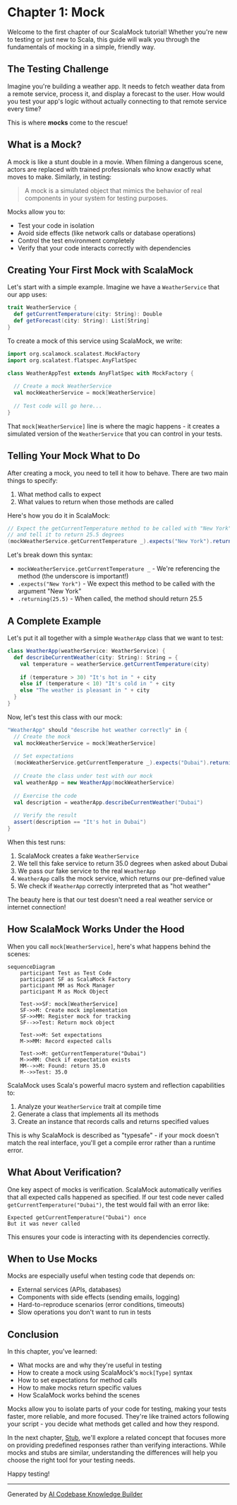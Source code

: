 # Chapter 1: Mock

Welcome to the first chapter of our ScalaMock tutorial! Whether you're new to testing or just new to Scala, this guide will walk you through the fundamentals of mocking in a simple, friendly way.

## The Testing Challenge

Imagine you're building a weather app. It needs to fetch weather data from a remote service, process it, and display a forecast to the user. How would you test your app's logic without actually connecting to that remote service every time?

This is where **mocks** come to the rescue!

## What is a Mock?

A mock is like a stunt double in a movie. When filming a dangerous scene, actors are replaced with trained professionals who know exactly what moves to make. Similarly, in testing:

> A mock is a simulated object that mimics the behavior of real components in your system for testing purposes.

Mocks allow you to:
- Test your code in isolation
- Avoid side effects (like network calls or database operations)
- Control the test environment completely
- Verify that your code interacts correctly with dependencies

## Creating Your First Mock with ScalaMock

Let's start with a simple example. Imagine we have a `WeatherService` that our app uses:

```scala
trait WeatherService {
  def getCurrentTemperature(city: String): Double
  def getForecast(city: String): List[String]
}
```

To create a mock of this service using ScalaMock, we write:

```scala
import org.scalamock.scalatest.MockFactory
import org.scalatest.flatspec.AnyFlatSpec

class WeatherAppTest extends AnyFlatSpec with MockFactory {
  
  // Create a mock WeatherService
  val mockWeatherService = mock[WeatherService]
  
  // Test code will go here...
}
```

That `mock[WeatherService]` line is where the magic happens - it creates a simulated version of the `WeatherService` that you can control in your tests.

## Telling Your Mock What to Do

After creating a mock, you need to tell it how to behave. There are two main things to specify:

1. What method calls to expect
2. What values to return when those methods are called

Here's how you do it in ScalaMock:

```scala
// Expect the getCurrentTemperature method to be called with "New York"
// and tell it to return 25.5 degrees
(mockWeatherService.getCurrentTemperature _).expects("New York").returning(25.5)
```

Let's break down this syntax:
- `mockWeatherService.getCurrentTemperature _` - We're referencing the method (the underscore is important!)
- `.expects("New York")` - We expect this method to be called with the argument "New York"
- `.returning(25.5)` - When called, the method should return 25.5

## A Complete Example

Let's put it all together with a simple `WeatherApp` class that we want to test:

```scala
class WeatherApp(weatherService: WeatherService) {
  def describeCurrentWeather(city: String): String = {
    val temperature = weatherService.getCurrentTemperature(city)
    
    if (temperature > 30) "It's hot in " + city
    else if (temperature < 10) "It's cold in " + city
    else "The weather is pleasant in " + city
  }
}
```

Now, let's test this class with our mock:

```scala
"WeatherApp" should "describe hot weather correctly" in {
  // Create the mock
  val mockWeatherService = mock[WeatherService]
  
  // Set expectations
  (mockWeatherService.getCurrentTemperature _).expects("Dubai").returning(35.0)
  
  // Create the class under test with our mock
  val weatherApp = new WeatherApp(mockWeatherService)
  
  // Exercise the code
  val description = weatherApp.describeCurrentWeather("Dubai")
  
  // Verify the result
  assert(description == "It's hot in Dubai")
}
```

When this test runs:
1. ScalaMock creates a fake `WeatherService`
2. We tell this fake service to return 35.0 degrees when asked about Dubai
3. We pass our fake service to the real `WeatherApp`
4. `WeatherApp` calls the mock service, which returns our pre-defined value
5. We check if `WeatherApp` correctly interpreted that as "hot weather"

The beauty here is that our test doesn't need a real weather service or internet connection!

## How ScalaMock Works Under the Hood

When you call `mock[WeatherService]`, here's what happens behind the scenes:

```mermaid
sequenceDiagram
    participant Test as Test Code
    participant SF as ScalaMock Factory
    participant MM as Mock Manager
    participant M as Mock Object
    
    Test->>SF: mock[WeatherService]
    SF->>M: Create mock implementation
    SF->>MM: Register mock for tracking
    SF-->>Test: Return mock object
    
    Test->>M: Set expectations
    M->>MM: Record expected calls
    
    Test->>M: getCurrentTemperature("Dubai")
    M->>MM: Check if expectation exists
    MM-->>M: Found: return 35.0
    M-->>Test: 35.0
```

ScalaMock uses Scala's powerful macro system and reflection capabilities to:
1. Analyze your `WeatherService` trait at compile time
2. Generate a class that implements all its methods
3. Create an instance that records calls and returns specified values

This is why ScalaMock is described as "typesafe" - if your mock doesn't match the real interface, you'll get a compile error rather than a runtime error.

## What About Verification?

One key aspect of mocks is verification. ScalaMock automatically verifies that all expected calls happened as specified. If our test code never called `getCurrentTemperature("Dubai")`, the test would fail with an error like:

```
Expected getCurrentTemperature("Dubai") once
But it was never called
```

This ensures your code is interacting with its dependencies correctly.

## When to Use Mocks

Mocks are especially useful when testing code that depends on:
- External services (APIs, databases)
- Components with side effects (sending emails, logging)
- Hard-to-reproduce scenarios (error conditions, timeouts)
- Slow operations you don't want to run in tests

## Conclusion

In this chapter, you've learned:
- What mocks are and why they're useful in testing
- How to create a mock using ScalaMock's `mock[Type]` syntax
- How to set expectations for method calls
- How to make mocks return specific values
- How ScalaMock works behind the scenes

Mocks allow you to isolate parts of your code for testing, making your tests faster, more reliable, and more focused. They're like trained actors following your script - you decide what methods get called and how they respond.

In the next chapter, [Stub](02_stub_.md), we'll explore a related concept that focuses more on providing predefined responses rather than verifying interactions. While mocks and stubs are similar, understanding the differences will help you choose the right tool for your testing needs.

Happy testing!

---

Generated by [AI Codebase Knowledge Builder](https://github.com/The-Pocket/Tutorial-Codebase-Knowledge)